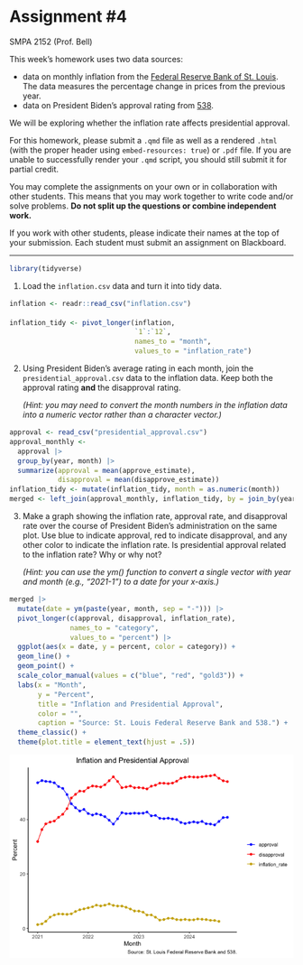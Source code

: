 # Assignment \#4
SMPA 2152 (Prof. Bell)

This week’s homework uses two data sources:

- data on monthly inflation from the [Federal Reserve Bank of
  St. Louis](https://fred.stlouisfed.org/). The data measures the
  percentage change in prices from the previous year.
- data on President Biden’s approval rating from
  [538](https://projects.fivethirtyeight.com/biden-approval-rating/).

We will be exploring whether the inflation rate affects presidential
approval.

For this homework, please submit a `.qmd` file as well as a rendered
`.html` (with the proper header using `embed-resources: true`) or `.pdf`
file. If you are unable to successfully render your `.qmd` script, you
should still submit it for partial credit.

You may complete the assignments on your own or in collaboration with
other students. This means that you may work together to write code
and/or solve problems. **Do not split up the questions or combine
independent work.**

If you work with other students, please indicate their names at the top
of your submission. Each student must submit an assignment on
Blackboard.

------------------------------------------------------------------------

``` r
library(tidyverse)
```

1.  Load the `inflation.csv` data and turn it into tidy data.

``` r
inflation <- readr::read_csv("inflation.csv")

inflation_tidy <- pivot_longer(inflation,
                               `1`:`12`,
                               names_to = "month",
                               values_to = "inflation_rate")
```

2.  Using President Biden’s average rating in each month, join the
    `presidential_approval.csv` data to the inflation data. Keep both
    the approval rating **and** the disapproval rating.

    *(Hint: you may need to convert the month numbers in the inflation
    data into a numeric vector rather than a character vector.)*

``` r
approval <- read_csv("presidential_approval.csv")
approval_monthly <-
  approval |>
  group_by(year, month) |>
  summarize(approval = mean(approve_estimate),
            disapproval = mean(disapprove_estimate))
inflation_tidy <- mutate(inflation_tidy, month = as.numeric(month))
merged <- left_join(approval_monthly, inflation_tidy, by = join_by(year == YEAR, month))
```

3.  Make a graph showing the inflation rate, approval rate, and
    disapproval rate over the course of President Biden’s administration
    on the same plot. Use blue to indicate approval, red to indicate
    disapproval, and any other color to indicate the inflation rate. Is
    presidential approval related to the inflation rate? Why or why not?

    *(Hint: you can use the ym() function to convert a single vector
    with year and month (e.g., “2021-1”) to a date for your x-axis.)*

``` r
merged |>
  mutate(date = ym(paste(year, month, sep = "-"))) |>
  pivot_longer(c(approval, disapproval, inflation_rate),
               names_to = "category",
               values_to = "percent") |>
  ggplot(aes(x = date, y = percent, color = category)) +
  geom_line() +
  geom_point() +
  scale_color_manual(values = c("blue", "red", "gold3")) +
  labs(x = "Month",
       y = "Percent",
       title = "Inflation and Presidential Approval",
       color = "",
       caption = "Source: St. Louis Federal Reserve Bank and 538.") +
  theme_classic() +
  theme(plot.title = element_text(hjust = .5))
```

![](assignment4_files/figure-commonmark/unnamed-chunk-4-1.png)
